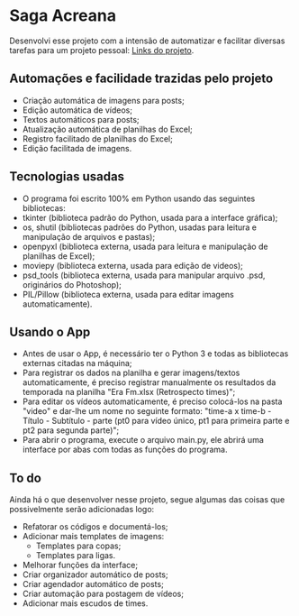 # Saga Acreana

Desenvolvi esse projeto com a intensão de automatizar e facilitar diversas tarefas para um projeto pessoal: [Links do projeto](https://t.co/KjHPFc0acD).

## Automações e facilidade trazidas pelo projeto

* Criação automática de imagens para posts;
* Edição automática de vídeos;
* Textos automáticos para posts;
* Atualização automática de planilhas do Excel;
* Registro facilitado de planilhas do Excel;
* Edição facilitada de imagens.

## Tecnologias usadas

* O programa foi escrito 100% em Python usando das seguintes bibliotecas:
* tkinter (biblioteca padrão do Python, usada para a interface gráfica);
* os, shutil (bibliotecas padrões do Python, usadas para leitura e manipulação de arquivos e pastas);
* openpyxl (biblioteca externa, usada para leitura e manipulação de planilhas de Excel);
* moviepy (biblioteca externa, usada para edição de videos);
* psd_tools (biblioteca externa, usada para manipular arquivo .psd, originários do Photoshop);
* PIL/Pillow (biblioteca externa, usada para editar imagens automaticamente).

## Usando o App

* Antes de usar o App, é necessário ter o Python 3 e todas as bibliotecas externas citadas na máquina;
* Para registrar os dados na planilha e gerar imagens/textos automaticamente, é preciso registrar manualmente os resultados da temporada na planilha "Era Fm.xlsx (Retrospecto times)";
* Para editar os vídeos automaticamente, é preciso colocá-los na pasta "video" e dar-lhe um nome no seguinte formato: "time-a x time-b - Título - Subtítulo - parte (pt0 para vídeo único, pt1 para primeira parte e pt2 para segunda parte)";
* Para abrir o programa, execute o arquivo main.py, ele abrirá uma interface por abas com todas as funções do programa.

## To do

Ainda há o que desenvolver nesse projeto, segue algumas das coisas que possivelmente serão adicionadas logo:

* Refatorar os códigos e documentá-los;
* Adicionar mais templates de imagens:
  * Templates para copas;
  * Templates para ligas.
* Melhorar funções da interface;
* Criar organizador automático de posts;
* Criar agendador automático de posts;
* Criar automação para postagem de vídeos;
* Adicionar mais escudos de times.
